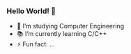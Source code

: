 ### Hello World! 👋

- 🔭 I’m studying Computer Engineering
- 📚 I’m currently learning C/C++
- ⚡ Fun fact: ...

